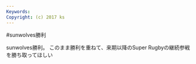 ```yaml
---
Keywords:
Copyright: (c) 2017 ks
---
```


#sunwolves勝利


sunwolves勝利。
このまま勝利を重ねて、来期以降のSuper Rugbyの継続参戦を勝ち取ってほしい
